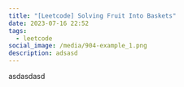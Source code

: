 ```yaml
---
title: "[Leetcode] Solving Fruit Into Baskets"
date: 2023-07-16 22:52
tags:
  - leetcode
social_image: /media/904-example_1.png
description: adsasd
---
```

a﻿sdasdasd
